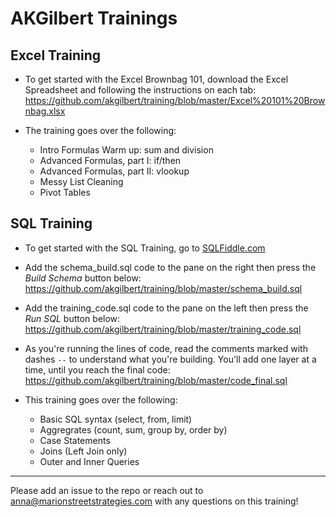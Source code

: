# AKGilbert Trainings

## Excel Training

* To get started with the Excel Brownbag 101, download the Excel Spreadsheet and following the instructions on each tab:
https://github.com/akgilbert/training/blob/master/Excel%20101%20Brownbag.xlsx

* The training goes over the following:

   - Intro Formulas Warm up: sum and division
   - Advanced Formulas, part I: if/then
   - Advanced Formulas, part II: vlookup
   - Messy List Cleaning
   - Pivot Tables

## SQL Training

* To get started with the SQL Training, go to [SQLFiddle.com](SQLFiddle.com)

* Add the schema_build.sql code to the pane on the right then press the _Build Schema_ button below: 
https://github.com/akgilbert/training/blob/master/schema_build.sql

* Add the training_code.sql code to the pane on the left then press the _Run SQL_ button below:
https://github.com/akgilbert/training/blob/master/training_code.sql

* As you're running the lines of code, read the comments marked with dashes `--` to understand what you're building. You'll add one layer at a time, until you reach the final code:
https://github.com/akgilbert/training/blob/master/code_final.sql

* This training goes over the following:

   - Basic SQL syntax (select, from, limit)
   - Aggregrates (count, sum, group by, order by)
   - Case Statements
   - Joins (Left Join only)
   - Outer and Inner Queries

---

Please add an issue to the repo or reach out to anna@marionstreetstrategies.com with any questions on this training!
